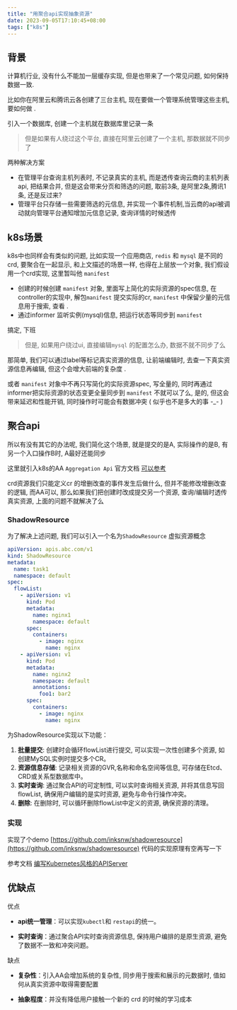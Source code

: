 ```yaml
---
title: "用聚合api实现抽象资源"
date: 2023-09-05T17:10:45+08:00
tags: ["k8s"]
---
```




## 背景

计算机行业, 没有什么不能加一层缓存实现,  但是也带来了一个常见问题, 如何保持数据一致.

比如你在阿里云和腾讯云各创建了三台主机, 现在要做一个管理系统管理这些主机, 要如何做 .

引入一个数据库, 创建一个主机就在数据库里记录一条

> 但是如果有人绕过这个平台, 直接在阿里云创建了一个主机, 那数据就不同步了

两种解决方案

- 在管理平台查询主机列表时, 不记录真实的主机, 而是透传查询云商的主机列表api, 把结果合并, 但是这会带来分页和筛选的问题, 取前3条, 是阿里2条,腾讯1条, 还是反过来?
- 管理平台只存储一些需要筛选的元信息, 并实现一个事件机制,当云商的api被调动就向管理平台通知增加元信息记录, 查询详情的时候透传

## k8s场景

k8s中也同样会有类似的问题, 比如实现一个应用商店, `redis` 和 `mysql` 是不同的crd, 要聚合在一起显示, 和上文描述的场景一样, 也得在上层放一个对象, 我们假设用一个crd实现, 这里暂叫他 `manifest`

- 创建的时候创建 `manifest` 对象, 里面写上简化的实际资源的spec信息, 在controller的实现中, 解包`manifest` 提交实际的cr, `manifest` 中保留少量的元信息用于搜索, 查看 . 
- 通过informer 监听实例(mysql)信息, 把运行状态等同步到 `manifest`

搞定, 下班

> 但是, 如果用户绕过ui, 直接编辑`mysql` 的配置怎么办, 数据不就不同步了么

那简单, 我们可以通过label等标记真实资源的信息, 让前端编辑时, 去查一下真实资源信息再编辑, 但这个会增大前端的复杂度 .

或者 `manifest` 对象中不再只写简化的实际资源spec, 写全量的, 同时再通过informer把实际资源的状态变更全量同步到 `manifest` 不就可以了么, 是的, 但这会带来延迟和性能开销, 同时操作时可能会有数据冲突 ( 似乎也不是多大的事 -_- )

## 聚合api

所以有没有其它的办法呢, 我们简化这个场景, 就是提交的是A, 实际操作的是B, 有另一个入口操作B时, A最好还能同步

这里就引入k8s的AA `Aggregation Api`  官方文档 [可以参考](https://kubernetes.io/zh-cn/docs/concepts/extend-kubernetes/api-extension/apiserver-aggregation/) 

crd资源我们只能定义cr 的增删改查的事件发生后做什么, 但并不能修改增删改查的逻辑, 而AA可以, 那么如果我们把创建时改成提交另一个资源, 查询/编辑时透传真实资源, 上面的问题不就解决了么

### ShadowResource

为了解决上述问题, 我们可以引入一个名为`ShadowResource` 虚拟资源概念

```yaml
apiVersion: apis.abc.com/v1
kind: ShadowResource
metadata:
  name: task1
  namespace: default
spec:
  flowList:
    - apiVersion: v1
      kind: Pod
      metadata:
        name: nginx1
        namespace: default
      spec:
        containers:
          - image: nginx
            name: nginx
    - apiVersion: v1
      kind: Pod
      metadata:
        name: nginx2
        namespace: default
        annotations:
          foo1: bar2
      spec:
        containers:
          - image: nginx
            name: nginx
```

为ShadowResource实现以下功能：

1. **批量提交**: 创建时会循环flowList进行提交, 可以实现一次性创建多个资源, 如创建MySQL实例时提交多个CR。
2. **资源信息存储**: 记录相关资源的GVR,名称和命名空间等信息, 可存储在Etcd、CRD或关系型数据库中。
3. **实时查询**: 通过聚合API的可定制性, 可以实时查询相关资源, 并将其信息写回flowList, 确保用户编辑的是实时资源, 避免与命令行操作冲突。
4. **删除**: 在删除时, 可以循环删除flowList中定义的资源, 确保资源的清理。

### 实现

实现了个demo [https://github.com/inksnw/shadowresource](https://github.com/inksnw/shadowresource)  代码的实现原理有空再写一下

参考文档 [编写Kubernetes风格的APIServer](https://blog.gmem.cc/kubernetes-style-apiserver)

## 优缺点

优点

- **api统一管理**：可以实现`kubectl`和 `restapi`的统一。

- **实时查询**：通过聚合API实时查询资源信息, 保持用户编排的是原生资源, 避免了数据不一致和冲突问题。

缺点

- **复杂性**：引入AA会增加系统的复杂性, 同步用于搜索和展示的元数据时, 值如何从真实资源中取得需要配置

- **抽象程度**：并没有降低用户接触一个新的 crd 的时候的学习成本

